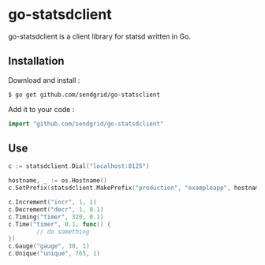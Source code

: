# go-statsdclient

go-statsdclient is a client library for statsd written in Go.

## Installation

Download and install :

```
$ go get github.com/sendgrid/go-statsclient
```

Add it to your code :

```go
import "github.com/sendgrid/go-statsdclient"
```

## Use

```go
c := statsdclient.Dial("localhost:8125")

hostname, _ := os.Hostname()
c.SetPrefix(statsdclient.MakePrefix("production", "exampleapp", hostname))

c.Increment("incr", 1, 1)
c.Decrement("decr", 1, 0.1)
c.Timing("timer", 320, 0.1)
c.Time("timer", 0.1, func() {
        // do something  
})
c.Gauge("gauge", 30, 1)
c.Unique("unique", 765, 1)
```
